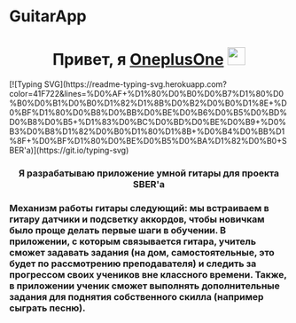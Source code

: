 # GuitarApp

<h1 align="center">Привет, я <a href="https://daniilshat.ru/" target="_blank">OneplusOne</a> 
<img src="https://github.com/blackcater/blackcater/raw/main/images/Hi.gif" height="32"/></h1>
[![Typing SVG](https://readme-typing-svg.herokuapp.com?color=41F722&lines=%D0%AF+%D1%80%D0%B0%D0%B7%D1%80%D0%B0%D0%B1%D0%B0%D1%82%D1%8B%D0%B2%D0%B0%D1%8E+%D0%BF%D1%80%D0%B8%D0%BB%D0%BE%D0%B6%D0%B5%D0%BD%D0%B8%D0%B5+%D1%83%D0%BC%D0%BD%D0%BE%D0%B9+%D0%B3%D0%B8%D1%82%D0%B0%D1%80%D1%8B+%D0%B4%D0%BB%D1%8F+%D0%BF%D1%80%D0%BE%D0%B5%D0%BA%D1%82%D0%B0+SBER'a)](https://git.io/typing-svg)
<h3 align="center">Я разрабатываю приложение умной гитары для проекта SBER'a</h3>
<h3 align="left">Механизм работы гитары следующий: мы встраиваем в гитару датчики и подсветку аккордов, чтобы новичкам было проще делать первые шаги в обучении. В приложении, с которым связывается гитара,  учитель сможет задавать задания (на дом, самостоятельные, это будет по рассмотрению преподавателя) и следить за прогрессом своих учеников вне классного времени. Также, в приложении ученик сможет выполнять дополнительные задания для поднятия собственного скилла (например сыграть песню). </h3>
